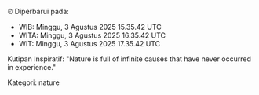 ⏰ Diperbarui pada:
- WIB: Minggu, 3 Agustus 2025 15.35.42 UTC
- WITA: Minggu, 3 Agustus 2025 16.35.42 UTC
- WIT: Minggu, 3 Agustus 2025 17.35.42 UTC

Kutipan Inspiratif:
"Nature is full of infinite causes that have never occurred in experience."


Kategori: nature

